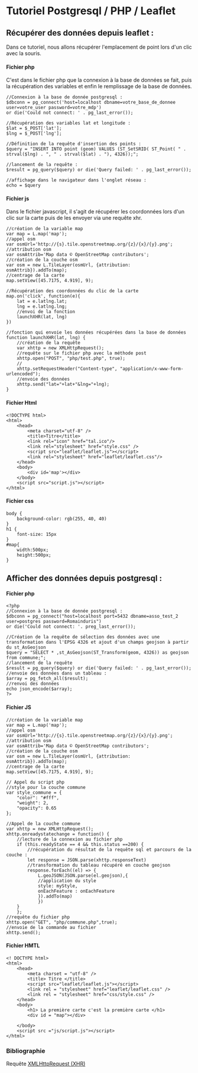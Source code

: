 # Tutoriel Postgresql / PHP / Leaflet


## Récupérer des données depuis leaflet :

Dans ce tutoriel, nous allons récupérer l'emplacement de point lors d'un clic avec la souris. 


#### Fichier php
C'est dans le fichier php que la connexion à la base de données se fait, puis la récupération des variables et enfin le remplissage de la base de données.

    //Connexion à la base de donnée postgresql :
    $dbconn = pg_connect('host=localhost dbname=votre_base_de_donnee user=votre_user password=votre_mdp')
    or die('Could not connect: ' . pg_last_error());

    //Récupération des variables lat et longitude :
    $lat = $_POST['lat'];
    $lng = $_POST['lng'];

    //Définition de la requête d'insertion des points :
    $query = "INSERT INTO point (geom) VALUES (ST_SetSRID( ST_Point( " . strval($lng) . ", " . strval($lat) . "), 4326));";

    //lancement de la requête :
    $result = pg_query($query) or die('Query failed: ' . pg_last_error());

    //affichage dans le navigateur dans l'onglet réseau :
    echo = $query

#### Fichier js
Dans le fichier javascript, il s'agit de récupérer les coordonnées lors d'un clic sur la carte puis de les envoyer via une requête xhr.

    //création de la variable map
    var map = L.map('map');
    //appel osm
    var osmUrl='http://{s}.tile.openstreetmap.org/{z}/{x}/{y}.png';
    //attribution osm
    var osmAttrib='Map data © OpenStreetMap contributors';
    //création de la couche osm
    var osm = new L.TileLayer(osmUrl, {attribution: osmAttrib}).addTo(map);
    //centrage de la carte
    map.setView([45.7175, 4.919], 9);

    //Récupération des coordonnées du clic de la carte
    map.on('click', function(e){
        lat = e.latlng.lat;
        lng = e.latlng.lng;
        //envoi de la fonction
        launchXHR(lat, lng)
    })
    
    //fonction qui envoie les données récupérées dans la base de données
    function launchXHR(lat, lng) {
        //création de la requête         
        var xhttp = new XMLHttpRequest();  
        //requête sur le fichier php avec la méthode post
        xhttp.open("POST", "php/test.php", true);
        //
        xhttp.setRequestHeader("Content-type", "application/x-www-form-urlencoded");
        //envoie des données
        xhttp.send("lat="+lat+"&lng="+lng);
    }

#### Fichier Html

    <!DOCTYPE html>
    <html>
        <head>
            <meta charset="utf-8" />
            <title>Titre</title>
            <link rel="icon" href="tal.ico"/>
            <link rel="stylesheet" href="style.css" />
            <script src="leaflet/leaflet.js"></script>
            <link rel="stylesheet" href="leaflet/leaflet.css"/>
        </head>
        <body>            
            <div id='map'></div>                    
        </body>
        <script src="script.js"></script>
    </html>

#### Fichier css

    body {
        background-color: rgb(255, 40, 40)
    }
    h1 {
        font-size: 15px
    }
    #map{
        width:500px;
        height:500px;
    }

## Afficher des données depuis postgresql :

#### Fichier php

    <?php
    //Connexion à la base de donnée postgresql :
    $dbconn = pg_connect("host=localhost port=5432 dbname=asso_test_2 user=postgres password=Romainduris")
    or die('Could not connect: '. preg_last_error());
    
    //Création de la requête de sélection des données avec une transformation dans l'EPSG 4326 et ajout d'un champs geojson à partir du st_AsGeojson
    $query = "SELECT * ,st_AsGeojson(ST_Transform(geom, 4326)) as geojson from commune;";
    //lancement de la requête
    $result = pg_query($query) or die('Query failed: ' . pg_last_error());
    //envoie des données dans un tableau :
    $array = pg_fetch_all($result);
    //renvoi des données
    echo json_encode($array);
    ?>

#### Fichier JS

    //création de la variable map
    var map = L.map('map');
    //appel osm
    var osmUrl='http://{s}.tile.openstreetmap.org/{z}/{x}/{y}.png';
    //attribution osm
    var osmAttrib='Map data © OpenStreetMap contributors';
    //création de la couche osm
    var osm = new L.TileLayer(osmUrl, {attribution: osmAttrib}).addTo(map);
    //centrage de la carte
    map.setView([45.7175, 4.919], 9);

    // Appel du script php
    //style pour la couche commune
    var style_commune = {
        "color": "#fff",
        "weight": 2,
        "opacity": 0.65
    };

    //Appel de la couche commune
    var xhttp = new XMLHttpRequest();
    xhttp.onreadystatechange = function() {
        //lecture de la connexion au fichier php
        if (this.readyState == 4 && this.status ==200) {
            //récupération du résultat de la requête sql et parcours de la couche :   
            let response = JSON.parse(xhttp.responseText)            
            //transformation du tableau récupéré en couche geojson
            response.forEach((el) => {
                L.geoJSON(JSON.parse(el.geojson),{
                //application du style
                style: myStyle,
                onEachFeature : onEachFeature
                }).addTo(map)
                })
        }
        };
    //requête du fichier php
    xhttp.open("GET", "php/commune.php",true);
    //envoie de la commande au fichier
    xhttp.send();

#### Fichier HMTL 

    <! DOCTYPE html>
    <html>
        <head>
            <meta charset = "utf-8" />
            <title> Titre </title>
            <script src="leaflet/leaflet.js"></script>      
            <link rel = "stylesheet" href="leaflet/leaflet.css" />
            <link rel = "stylesheet" href="css/style.css" />
        </head>    
        <body>
            <h1> La première carte c'est la première carte </h1>        
            <div id = "map"></div>
                    
        </body>
        <script src ="js/script.js"></script>
    </html>


### Bibliographie

Requête [XMLHttpRequest (XHR)](https://developer.mozilla.org/fr/docs/Web/API/XMLHttpRequest)
